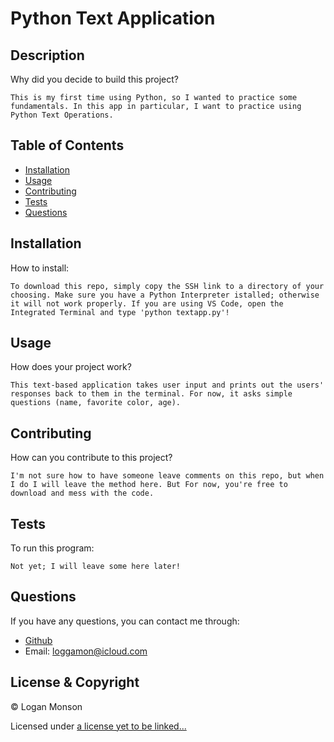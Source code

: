 # Python Text Application  
## Description

Why did you decide to build this project?

````
This is my first time using Python, so I wanted to practice some fundamentals. In this app in particular, I want to practice using Python Text Operations.
````

## Table of Contents

- [Installation](#installation)
- [Usage](#usage)
- [Contributing](#contributing)
- [Tests](#tests)
- [Questions](#questions)

## Installation

How to install:

````
To download this repo, simply copy the SSH link to a directory of your choosing. Make sure you have a Python Interpreter istalled; otherwise it will not work properly. If you are using VS Code, open the Integrated Terminal and type 'python textapp.py'!

````

## Usage

How does your project work?

````
This text-based application takes user input and prints out the users' responses back to them in the terminal. For now, it asks simple questions (name, favorite color, age).

````

## Contributing

How can you contribute to this project?

````
I'm not sure how to have someone leave comments on this repo, but when I do I will leave the method here. But For now, you're free to download and mess with the code.
````

## Tests

To run this program:

````
Not yet; I will leave some here later!
````

## Questions

If you have any questions, you can contact me through:

- [Github](https://github.com/loggamon)
- Email: loggamon@icloud.com

## License & Copyright

© Logan Monson

Licensed under [a license yet to be linked...](https://gist.github.com/lukas-h/2a5d00690736b4c3a7ba)